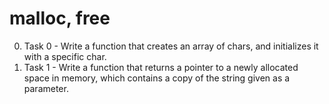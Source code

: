 # malloc, free
0. Task 0 - Write a function that creates an array of chars, and initializes it with a specific char.
1. Task 1 - Write a function that returns a pointer to a newly allocated space in memory, which contains a copy of the string given as a parameter.
